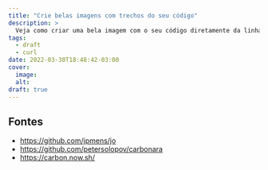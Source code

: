 ```yaml
---
title: "Crie belas imagens com trechos do seu código"
description: >
  Veja como criar uma bela imagem com o seu código diretamente da linha de comando
tags:
  - draft
  - curl
date: 2022-03-30T18:48:42-03:00
cover:
  image:
  alt:
draft: true
---
```


## Fontes

- <https://github.com/jpmens/jo>
- <https://github.com/petersolopov/carbonara>
- <https://carbon.now.sh/>